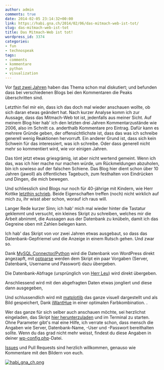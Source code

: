 ```yaml
---
author: admin
comments: true
date: 2014-02-05 23:14:32+00:00
link: https://habi.gna.ch/2014/02/06/das-mitmach-web-ist-tot/
slug: das-mitmach-web-ist-tot
title: Das Mitmach-Web ist tot!
wordpress_id: 3374
categories:
- fun
- technospeak
tags:
- comments
- kommentare
- python
- visualization
---
```


Vor [fast zwei Jahren](https://habi.gna.ch/2012/03/31/wohin-gehen-all-die-kommentare-visualisiert/) haben das Thema schon mal diskutiert; und befunden dass bei verschiedenen Blogs bei den Kommentaren die Peaks überschritten sind.

Letzthin fiel mir ein, dass ich das doch mal wieder anschauen wollte, ob sich daran etwas geändert hat. Nach kurzer Analyse komm ich zur Aussage, dass das Mitmach-Web tot ist, jedenfalls aus meiner Sicht. Auf meinem Blog hier hab' ich den letzten drei Jahren Kommentarzustände wie 2006, also im Schnitt ca. anderthalb Kommentare pro Eintrag.
Dafür kann es mehrere Gründe geben, der offensichtlichste ist, dass das was ich schreibe generell wenig Reaktionen hervorruft. Ein anderer Grund ist, dass sich kein Schwein für das interessiert, was ich schreibe. Oder dass generell nicht mehr so kommentiert wird, wie vor einigen Jahren.

Das tönt jetzt etwas griesgrämig, ist aber nicht wertend gemeint. Wenn ich das, was ich hier mache nur machen würde, um Rückmeldungen abzuholen, bin ich sowieso auf der falschen Schiene. Das Blog hier dient schon über 10 Jahren (jawoll) als öffentliches Tagebuch, zum festhalten von Eindrücken und Dingen, die mich bewegen.

Und schliesslich sind Blogs nur noch für 40-jährige mit Kindern, wie Herr Kottke [letzthin schrieb](http://www.instapaper.com/read/440629888). Beide Eigenschaften treffen (noch) nicht wirklich auf mich zu, ihr wisst aber schon, worauf ich raus will.

Langer Rede kurzer Sinn; ich hab' mich mal wieder hinter die Tastatur geklemmt und versucht, ein kleines Skript zu schreiben, welches mir die Arbeit abnimmt, die Aussagen aus der Datenbank zu knübeln, damit ich das Gegreine oben mit Zahlen belegen kann.

Ich hab' das Skript von vor zwei Jahren etwas ausgebaut, so dass das Datenbank-Gepfriemel und die Anzeige in einem Rutsch gehen. Und zwar so.

Dank [MySQL Connector/Python](http://dev.mysql.com/doc/connector-python/en/index.html) wird die Datenbank von WordPress direkt angezapft, mit [optparse](http://docs.python.org/2/library/optparse.html) werden dem Skript ein paar Vorgaben (Server, Datenbank, Username und Passwort) dazu übergeben.


Die Datenbank-Abfrage (ursprünglich von [Herr Leu](http://leumund.ch/wohin-gehen-all-die-kommentare-0014184)) wird direkt übergeben.


Anschliessend wird mit den abgefragten Daten etwas jongliert und diese dann ausgegeben, 


Und schlussendlich wird mit [matplotlib](http://matplotlib.org) das ganze visuell dargestellt und als Bild gespeichert, Dank [iWantHue](http://tools.medialab.sciences-po.fr/iwanthue/) in einer optimalen Farbkombination.
.

Wer das ganze für sich selber auch anschauen möchte, sei herzlichst eingeladen, das Skript [hier herunterzuladen](https://github.com/habi/python/tree/master/comments-visualization) und im Terminal zu starten. Ohne Parameter gibt's mal eine Hilfe, ich verrate schon, dass mensch die Angaben wie Server, Datenbank-Name, -User und -Passwort bereithalten sollte. Wenn du das grad nicht mehr weisst, findest du diese Angaben in deiner [wp-config.php](http://codex.wordpress.org/Editing_wp-config.php)-Datei.

[Issues](https://github.com/habi/python/issues) und Pull Requests sind herzlich willkommen, genauso wie Kommentare mit den Bildern von euch.

[![habi_gna_ch.png](https://habi.gna.ch/wp-content/uploads/2014/02/habi_gna_ch-300x113.png)](https://habi.gna.ch/wp-content/uploads/2014/02/habi_gna_ch.png)
